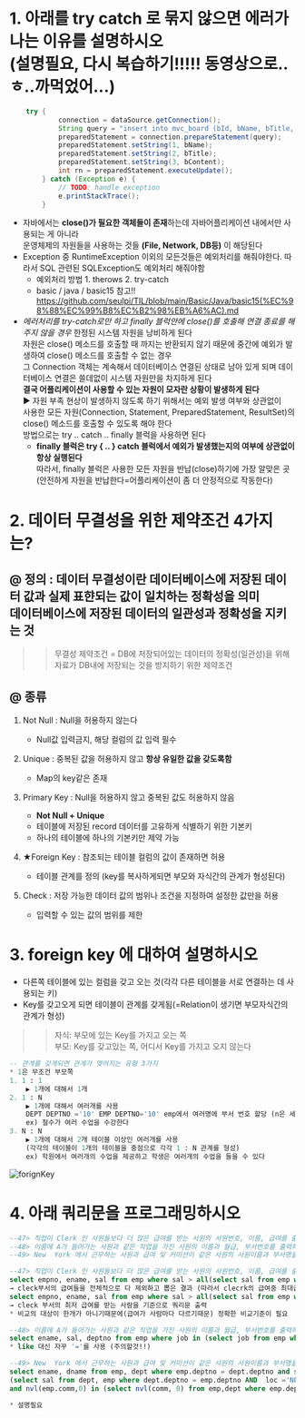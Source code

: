 # 1. 아래를 try catch 로 묶지 않으면 에러가 나는 이유를 설명하시오 <br>(설명필요, 다시 복습하기!!!!! 동영상으로..ㅎ..까먹었어...)
```java
	try {
			connection = dataSource.getConnection();
			String query = "insert into mvc_board (bId, bName, bTitle, bContent, bHit, bGroup, bStep, bIndent) values (mvc_board_seq.nextval, ?, ?, ?, 0, mvc_board_seq.currval, 0, 0 )";
			preparedStatement = connection.prepareStatement(query);
			preparedStatement.setString(1, bName);
			preparedStatement.setString(2, bTitle);
			preparedStatement.setString(3, bContent);
			int rn = preparedStatement.executeUpdate();
		} catch (Exception e) {
			// TODO: handle exception
			e.printStackTrace();
		}
```
- 자바에서는 **close()가 필요한 객체들이 존재**하는데 자바어플리케이션 내에서만 사용되는 게 아니라 <br> 운영체제의 자원들을 사용하는 것들 **(File, Network, DB등)** 이 해당된다
- Exception 중 RuntimeException 이외의 모든것들은 예외처리를 해줘야한다. 따라서 SQL 관련된 SQLException도 예외처리 해줘야함
   - 예외처리 방법 1. therows 2. try-catch 
   - basic / java / basic15 참고!! https://github.com/seulpi/TIL/blob/main/Basic/Java/basic15(%EC%98%88%EC%99%B8%EC%B2%98%EB%A6%AC).md 
- *에러처리를 try-catch로만 하고 finally 블럭안에 close()를 호출해 연결 종료를 해주지 않을 경우* 한정된 시스템 자원을 낭비하게 된다 <br> 자원은 close() 메소드를 호출할 때 까지는 반환되지 않기 때문에 중간에 예외가 발생하여 close() 메소드를 호출할 수 없는 경우 <br> 그 Connection 객체는 계속해서 데이터베이스 연결된 상태로 남아 있게 되며 데이터베이스 연결은 쓸데없이 시스템 자원만을 차지하게 된다 <br> **결국 어플리케이션이 사용할 수 있는 자원이 모자란 상황이 발생하게 된다** <br>
▶ 자원 부족 현상이 발생하지 않도록 하기 위해서는 예외 발생 여부와 상관없이 <br> 사용한 모든 자원(Connection, Statement, PreparedStatement, ResultSet)의 close() 메소드를 호출할 수 있도록 해야 한다<br> 방법으로는 try .. catch .. finally 블럭을 사용하면 된다
  - **finally 블럭은 try { .. } catch 블럭에서 예외가 발생했는지의 여부에 상관없이 항상 실행된다** <br> 따라서, finally 블럭은 사용한 모든 자원을 반납(close)하기에 가장 알맞은 곳 (안전하게 자원을 반납한다=어플리케이션이 좀 더 안정적으로 작동한다)

# 2. 데이터 무결성을 위한 제약조건 4가지는?
## @ 정의 : 데이터 무결성이란 데이터베이스에 저장된 데이터 값과 실제 표햔되는 값이 일치하는 정확성을 의미<br>데이터베이스에 저장된 데이터의 일관성과 정확성을 지키는 것

>> 무결성 제약조건 = DB에 저장되어있는 데이터의 정확성(일관성)을 위해 <br> 자료가 DB내에 저장되는 것을 방지하기 위한 제약조건

## @ 종류
1. Not Null : Null을 허용하지 않는다

	- Null값 입력금지, 해당 컬럼의 값 입력 필수 
2. Unique : 중복된 값을 허용하지 않고 **항상 유일한 값을 갖도록함** 
	- Map의 key같은 존재 

3. Primary Key : Null을 허용하지 않고 중복된 값도 허용하지 않음
	- **Not Null + Unique**
	- 테이블에 저장된 record 데이터를 고유하게 식별하기 위한 기본키
	- 하나의 테이블에 하나의 기본키만 제약 가능 

4. ★Foreign Key : 참조되는 테이블 컬럼의 값이 존재하면 허용
	- 테이블 관계를 정의 (key를 복사하게되면 부모와 자식간의 관계가 형성된다)

5. Check : 저장 가능한 데이터 값의 범위나 조건을 지정하여 설정한 값만을 허용
	- 입력할 수 있는 값의 범위를 제한

# 3. foreign key 에 대하여 설명하시오
- 다른쪽 테이블에 있는 컬럼을 갖고 오는 것(각각 다른 테이블을 서로 연결하는 데 사용되는 키)
- Key를 갖고오게 되면 테이블이 관계를 갖게됨(=Relation이 생기면 부모자식간의 관계가 형성) 
>> 자식: 부모에 있는 Key를 가지고 오는 쪽 <br>
부모: Key를 갖고있는 쪽, 어디서 Key를 가지고 오지 않는다
```sql
-- 관계를 갖게되면 관계가 맺어지는 유형 3가지
* 1은 무조건 부모쪽
1. 1 : 1 
	▶ 1개에 대해서 1개
2. 1 : N
	▶ 1개에 대해서 여러개를 사용
	DEPT DEPTNO ='10' EMP DEPTNO='10' emp에서 여러명에 부서 번호 할당 (n은 세발낙지 모양기호)
	ex) 철수가 여러 수업을 수강한다
3. N : N 
	▶ 1개에 대해서 2개 테이블 이상인 여러개를 사용 
	(각각의 테이블이 1개의 테이블을 중점으로 각각 1 : N 관계를 형성)
	ex) 학원에서 여러개의 수업을 제공하고 학생은 여러개의 수업을 들을 수 있다
```

![forignKey](https://user-images.githubusercontent.com/74290204/104687827-4828f080-5743-11eb-93ea-6c3aa4dbd453.PNG)


# 4. 아래 쿼리문을 프로그래밍하시오
```sql
--47> 직업이 Clerk 인 사원들보다 더 많은 급여를 받는 사원의 사원번호, 이름, 급여를 출력하되 결과를 급여가 높은 순으로 정렬하라.
--48> 이름에 A가 들어가는 사원과 같은 직업을 가진 사원의 이름과 월급, 부서번호를 출력하라.
--49> New  York 에서 근무하는 사원과 급여 및 커미션이 같은 사원의 사원이름과 부서명을 출력하라.
```
```sql
--47> 직업이 Clerk 인 사원들보다 더 많은 급여를 받는 사원의 사원번호, 이름, 급여를 출력하되 결과를 급여가 높은 순으로 정렬하라.
select empno, ename, sal from emp where sal > all(select sal from emp where job = 'CLERK') order by sal desc; 
→ cleck부서의 급여들을 전체적으로 다 제외하고 뽑은 결과 (따라서 clecrk의 급여중 최대급여를 받는 사람을 기준으로 비교)
select empno, ename, sal from emp where sal > all(select sal from emp where job = 'CLERK') order by sal desc;
→ cleck 부서의 최저 급여를 받는 사람을 기준으로 쿼리문 출력
* 비교의 대상이 한개가 아니기때문에(급여가 사람마다 다르기때문) 정확한 비교기준이 필요

--48> 이름에 A가 들어가는 사원과 같은 직업을 가진 사원의 이름과 월급, 부서번호를 출력하라.
select ename, sal, deptno from emp where job in (select job from emp where ename like '%A%');
* like 대신 자꾸 '='를 사용 (주의할것!!)

--49> New  York 에서 근무하는 사원과 급여 및 커미션이 같은 사원의 사원이름과 부서명을 출력하라.
select ename, dname from emp, dept where emp.deptno = dept.deptno and sal in
(select sal from dept, emp where dept.deptno = emp.deptno AND  loc ='NEW YORK') 
and nvl(emp.comm,0) in (select nvl(comm, 0) from emp,dept where emp.deptno=dept.deptno and dept.loc = 'NEW YORK');

* 설명필요
```
